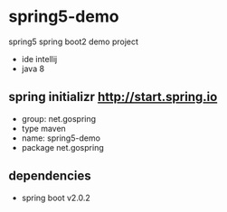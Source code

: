 # spring5-demo
spring5 spring boot2 demo project

- ide intellij
- java 8
## spring initializr http://start.spring.io 
- group: net.gospring
- type maven
- name: spring5-demo
- package net.gospring
## dependencies
* spring boot v2.0.2
 
